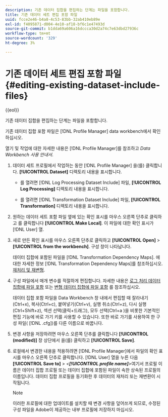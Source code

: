 ```yaml
---
description: 기존 데이터 집합을 편집하는 단계는 파일을 포함합니다.
title: 기존 데이터 세트 편집 포함 파일
uuid: fcce2e46-b4a8-4c53-83bb-32ab410eb89e
exl-id: f4095871-d004-4e10-af18-bf6c1e47493d
source-git-commit: b1dda69a606a16dccca30d2a74c7e63dbd27936c
workflow-type: tm+mt
source-wordcount: '329'
ht-degree: 3%

---
```


# 기존 데이터 세트 편집 포함 파일{#editing-existing-dataset-include-files}

{{eol}}

기존 데이터 집합을 편집하는 단계는 파일을 포함합니다.

기존 데이터 집합 포함 파일은 [!DNL Profile Manager] data workbench에서 확인하십시오.

열기 및 작업에 대한 자세한 내용은 [!DNL Profile Manager]를 참조하고 *Data Workbench 사용 안내서*.

1. 데이터 세트 프로필에서 작업하는 동안 [!DNL Profile Manager] 을(를) 클릭합니다. **[!UICONTROL Dataset]** 디렉토리 내용을 표시합니다.

   * 를 열려면 [!DNL Log Processing Dataset Include] 파일, **[!UICONTROL Log Processing]** 디렉토리 내용을 표시합니다.

   * 를 열려면 [!DNL Transformation Dataset Include] 파일, **[!UICONTROL Transformation]** 디렉토리 내용을 표시합니다.

1. 원하는 데이터 세트 포함 파일 옆에 있는 확인 표시를 마우스 오른쪽 단추로 클릭하고 를 클릭합니다 **[!UICONTROL Make Local]**. 이 파일에 대한 확인 표시가 [!DNL User] 열.
1. 새로 만든 확인 표시를 마우스 오른쪽 단추로 클릭하고 **[!UICONTROL Open]** > **[!UICONTROL from the workbench]**. 구성 창이 나타납니다.

   데이터 집합에 포함된 파일을 [!DNL Transformation Dependency Maps]. 에 대한 자세한 정보 [!DNL Transformation Dependency Maps]를 참조하십시오. [재처리 및 재변형](../../../../home/c-dataset-const-proc/c-reproc-retrans/c-unst-reproc-retrans.md).

1. 구성 파일에서 매개 변수를 적절하게 편집합니다. 자세한 내용은 [로그 처리 데이터 집합에 파일 포함](../../../../home/c-dataset-const-proc/c-dataset-inc-files/c-types-dataset-inc-files/c-log-proc-dataset-inc-files/c-log-proc-dataset-inc-files.md#concept-999475a22519432e98844622ca95b6ab) 또는 [변형 데이터 집합에 파일 포함](../../../../home/c-dataset-const-proc/c-dataset-inc-files/c-types-dataset-inc-files/c-trans-dataset-inc-files.md#concept-c64aa78ed9ce40b8a0f4932c82ff5ace) 를 참조하십시오.

   데이터 집합 포함 파일을 Data Workbench 창 내에서 편집할 때 잘라내기(Ctrl+x), 복사(Ctrl+c), 붙여넣기(Ctrl+v), 실행 취소(Ctrl+z), 다시 실행(Ctrl+Shift+z), 섹션 선택(클릭+드래그), 모두 선택(Ctrl+a )을 비롯한 기본적인 편집 기능에 바로 가기 키를 사용할 수 있습니다. 또한 바로 가기를 사용하여 한 구성 파일( [!DNL .cfg])를 다른 이름으로 바꿉니다.

1. 변경 사항을 저장하려면 마우스 오른쪽 단추를 클릭합니다 **[!UICONTROL (modified)]** 창 상단에서 을(를) 클릭하고 **[!UICONTROL Save]**.
1. 로컬에서 변경한 내용을 적용하려면 [!DNL Profile Manager]에서 파일의 확인 표시를 마우스 오른쪽 단추로 클릭합니다. [!DNL User] 열을 누른 다음 **[!UICONTROL Save to]** > *&lt;**[!UICONTROL profile name]**>*&#x200B;여기서 프로필 이름은 데이터 집합 프로필 또는 데이터 집합에 포함된 파일이 속한 상속된 프로필의 이름입니다. 데이터 집합 프로필을 동기화한 후 데이터의 재처리 또는 재변환이 시작됩니다.

   >[!NOTE]
   >
   >이러한 프로필에 대한 업데이트를 설치할 때 변경 사항을 덮어쓰게 되므로, 수정된 구성 파일을 Adobe이 제공하는 내부 프로필에 저장하지 마십시오.
